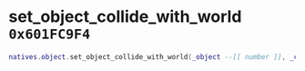 # set_object_collide_with_world `0x601FC9F4`

```lua
natives.object.set_object_collide_with_world(_object --[[ number ]], _collide --[[ boolean ]])
```
